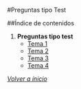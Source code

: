 #Preguntas tipo Test

##Índice de contenidos

1. **Preguntas tipo test**
	* [Tema 1](Tema1.md)
	* [Tema 2](Tema2.md)
	* [Tema 3](Tema3.md)
	* [Tema 4](Tema4.md)

*[Volver a ínicio]( ../../../)*
